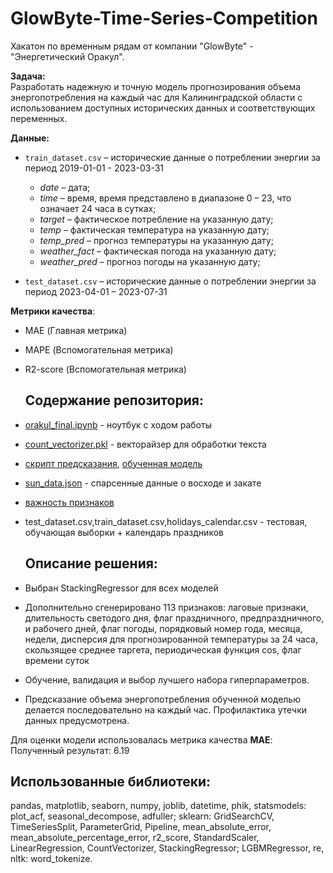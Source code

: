 # GlowByte-Time-Series-Competition
Хакатон по временным рядам от компании "GlowByte" - "Энергетический Оракул".

**Задача:**  
Разработать надежную и точную модель прогнозирования объема
энергопотребления на каждый час для Калининградской области с использованием
доступных исторических данных и соответствующих переменных.


**Данные:**
- `train_dataset.csv` – исторические данные о потреблении энергии за период 2019-01-01 - 2023-03-31
     * *date* – дата;
     * *time* – время,  время  представлено  в  диапазоне  0  –  23,  что  означает  24 часа в сутках;
     * *target* – фактическое потребление на указанную дату;
     * *temp* – фактическая температура на указанную дату;
     * *temp_pred* – прогноз температуры на указанную дату;
     * *weather_fact* – фактическая погода на указанную дату;
     * *weather_pred* – прогноз погоды на указанную дату;

- `test_dataset.csv` – исторические данные о потреблении энергии за период 2023-04-01 – 2023-07-31

**Метрики качества**:
- MAE (Главная метрика)
- MAPE (Вспомогательная метрика)
- R2-score (Вспомогательная метрика)

  ## Содержание репозитория:
- [orakul_final.ipynb](https://github.com/aminaadzhieva/GlowByte-Time-Series-competition/blob/main/orakul_final.ipynb) - ноутбук с ходом работы
- [count_vectorizer.pkl](https://github.com/aminaadzhieva/GlowByte-Time-Series-competition/blob/main/count_vectorizer.pkl) - векторайзер для обработки текста
- [скрипт предсказания](https://github.com/aminaadzhieva/GlowByte-Time-Series-competition/blob/main/main.py), [обученная модель](https://github.com/aminaadzhieva/GlowByte-Time-Series-competition/blob/main/pipe.pkl)
- [sun_data.json](https://github.com/aminaadzhieva/GlowByte-Time-Series-competition/blob/main/sun_data.json)  - спарсенные данные о восходе и закате
- [важность признаков](https://github.com/aminaadzhieva/GlowByte-Time-Series-competition/blob/main/feature-importance.xlsx)
- test_dataset.csv,train_dataset.csv,holidays_calendar.csv - тестовая, обучающая выборки + календарь праздников

  ## Описание решения:
- Выбран StackingRegressor для всех моделей
- Дополнительно сгенерировано 113 признаков: лаговые признаки, длительность светодого дня, флаг праздничного, предпраздничного, и рабочего дней, флаг погоды, порядковый номер года, месяца, недели, дисперсия  для прогнозированной температуры за 24 часа, скользящее среднее таргета, периодическая функция cos, флаг времени суток 
- Обучение, валидация и выбор лучшего набора гиперпараметров.
- Предсказание объема энергопотребления обученной моделью делается последовательно на каждый час. Профилактика утечки данных предусмотрена.

Для оценки модели использовалась метрика качества  **MAE**:
Полученный результат: 6.19

## Использованные библиотеки:
pandas, matplotlib, seaborn, numpy, joblib, datetime, phik, statsmodels: plot_acf, seasonal_decompose, adfuller; sklearn: GridSearchCV, TimeSeriesSplit, ParameterGrid, Pipeline, mean_absolute_error, mean_absolute_percentage_error, r2_score, StandardScaler, LinearRegression, CountVectorizer, StackingRegressor; LGBMRegressor, re, nltk: word_tokenize.
